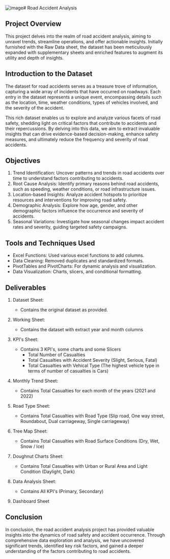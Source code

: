 ![image](https://github.com/user-attachments/assets/fcdcde8c-f083-47b2-ac96-93b30142b07d)# Road Accident Analysis

## Project Overview
This project delves into the realm of road accident analysis, aiming to unravel trends, streamline operations, and offer actionable insights. Initially furnished with the Raw Data sheet, the dataset has been meticulously expanded with supplementary sheets and enriched features to augment its utility and depth of insights.

## Introduction to the Dataset
The dataset for road accidents serves as a treasure trove of information, capturing a wide array of incidents that have occurred on roadways. Each entry in the dataset represents a unique event, encompassing details such as the location, time, weather conditions, types of vehicles involved, and the severity of the accident.

This rich dataset enables us to explore and analyze various facets of road safety, shedding light on critical factors that contribute to accidents and their repercussions. By delving into this data, we aim to extract invaluable insights that can drive evidence-based decision-making, enhance safety measures, and ultimately reduce the frequency and severity of road accidents.

## Objectives
1. Trend Identification: Uncover patterns and trends in road accidents over time to understand factors contributing to accidents.
2. Root Cause Analysis: Identify primary reasons behind road accidents, such as speeding, weather conditions, or road infrastructure issues.
3. Location-based Insights: Analyze accident hotspots to prioritize resources and interventions for improving road safety.
4. Demographic Analysis: Explore how age, gender, and other demographic factors influence the occurrence and severity of accidents.
5. Seasonal Variations: Investigate how seasonal changes impact accident rates and severity, guiding targeted safety campaigns.

## Tools and Techniques Used
* Excel Functions: Used various excel functions to add columns.
* Data Cleaning: Removed duplicates and standardized formats.
* PivotTables and PivotCharts: For dynamic analysis and visualization.
* Data Visualization: Charts, slicers, and conditional formatting.

## Deliverables
1. Dataset Sheet:
   
   * Contains the original dataset as provided.
     
2. Working Sheet:
   
   * Contains the dataset with extract year and month columns

3. KPI's Sheet:

   * Contains 3 KPI's, some charts and some Slicers
     - Total Number of Casualties
     - Total Casualties with Accident Severity (Slight, Serious, Fatal)
     - Total Casualties with Vehical Type (The highest vehicle type in terms of number of casualties is Cars)

4. Monthly Trend Sheet:

   * Contains Total Casualties for each month of the years (2021 and 2022)

5. Road Type Sheet:

   * Contains Total Casualties with Road Type (Slip road, One way street, Roundabout, Dual carriageway, Single carriageway)

6. Tree Map Sheet:

   * Contains Total Casualties with Road Surface Conditions (Dry, Wet, Snow / Ice)

7. Doughnut Charts Sheet:

   * Contains Total Casualties with Urban or Rural Area and Light Condition (Daylight, Dark)
  
8. Data Analysis Sheet:

   * Contains All KPI's (Primary, Secondary)
     
9. Dashboard Sheet

## Conclusion 
In conclusion, the road accident analysis project has provided valuable insights into the dynamics of road safety and accident occurrence. Through comprehensive data exploration and analysis, we have uncovered significant trends, identified key risk factors, and gained a deeper understanding of the factors contributing to road accidents.

